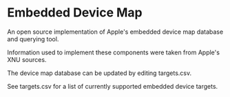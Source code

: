 # Embedded Device Map

An open source implementation of Apple's embedded device map database and querying tool.

Information used to implement these components were taken from Apple's XNU sources.

The device map database can be updated by editing targets.csv.

See targets.csv for a list of currently supported embedded device targets.
